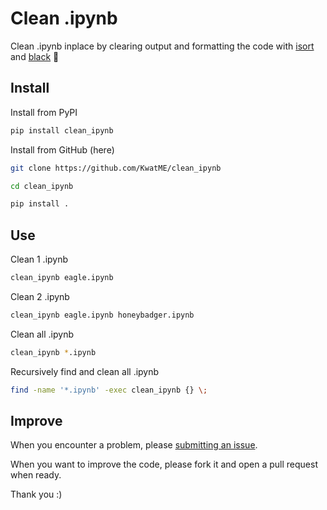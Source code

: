 # Clean .ipynb

Clean .ipynb inplace by clearing output and formatting the code with [isort](https://github.com/timothycrosley/isort) and [black](https://github.com/ambv/black) :sunflower:

## Install

Install from PyPI

```sh
pip install clean_ipynb
```

Install from GitHub (here)

```sh
git clone https://github.com/KwatME/clean_ipynb

cd clean_ipynb

pip install .
```

## Use

Clean 1 .ipynb

```sh
clean_ipynb eagle.ipynb
```

Clean 2 .ipynb

```sh
clean_ipynb eagle.ipynb honeybadger.ipynb
```

Clean all .ipynb

```sh
clean_ipynb *.ipynb
```

Recursively find and clean all .ipynb

```sh
find -name '*.ipynb' -exec clean_ipynb {} \;
```

## Improve

When you encounter a problem, please [submitting an issue](https://github.com/KwatME/clean_ipynb/issues/new).

When you want to improve the code, please fork it and open a pull request when ready.

Thank you :)
